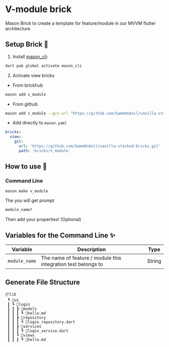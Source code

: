 # V-module brick
Mason Brick to create a template for feature/module in our MVVM flutter architecture.

## Setup Brick 🚀
1. Install [mason_cli](https://pub.dev/packages/mason_cli):
```sh
dart pub global activate mason_cli
```

2. Activate view bricks
- From brickhub
```sh
mason add v_module
```

- From github
```sh
mason add v_module --git-url "https://github.com/GameOnAnil/vanilla-stacked-bricks.git" --git-path "bricks/v_module"
```

- Add directly to `mason.yaml`
```yaml
bricks:
  view:
    git:
      url: 'https://github.com/GameOnAnil/vanilla-stacked-bricks.git'
      path: 'bricks/v_module'
```

## How to use 🚀
### Command Line

```
mason make v_module
```

The you will get prompt
```sh
module_name?
```

Then add your properties! (Optional)

## Variables for the Command Line ✨
| Variable      | Description                                                | Type     |
| ------------- | ---------------------------------------------------------- | -------- |
| `module_name`  | The name of feature / module this integration test belongs to         | String   |

## Generate File Structure
```
📦lib
 ┗ 📂ui
 ┃ ┗ 📂login
 ┃ ┃ ┣ 📂models
 ┃ ┃ ┃ ┗ 📜hello.md
 ┃ ┃ ┣ 📂repository
 ┃ ┃ ┃ ┗ 📜login_repository.dart
 ┃ ┃ ┣ 📂services
 ┃ ┃ ┃ ┗ 📜login_service.dart
 ┃ ┃ ┗ 📂views
 ┃ ┃ ┃ ┗ 📜hello.md
```